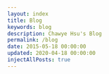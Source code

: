 ```yaml
---
layout: index
title: Blog
keywords: blog
description: Chawye Hsu's Blog
permalink: /blog
date: 2015-05-18 00:00:00
updated: 2020-04-18 00:00:00
injectAllPosts: true
---
```

